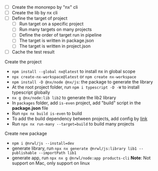 - [ ] Create the monorepo by "nx" cli
- [ ] Create the lib by nx cli
- [ ] Define the target of project
    - [ ] Run target on a specific project
    - [ ] Run many targets on many projects
    - [ ] Define the order of target run in pipeline
    - [ ] The target is written in package.json
    - [ ] The target is written in project.json
- [ ] Cache the test result

Create the project
- `npm install --global nx@latest` to install nx in global scope
- `npx create-nx-workspace@latest` or `npm create nx-workspace`
- `npm install -D @nx/node @nx/js`: the package to generate the library
- At the root project folder, run `npm i typescript -D -W` to install typescript globally
- `nx g @nx/node:lib lib2` to generate the lib2 library
- In `packages` folder, add `is-even` project, add "build" script in the **package.json** file
- Run `npx nx build is-even` to build
- To add the build dependency between projects, add config by [link](https://nx.dev/getting-started/package-based-repo-tutorial#task-dependencies)
- Run `npx nx run-many --target=build` to build many projects

Create new package
- `npm i @nrwl/js --install=dev`
- generate library, run `npx nx generate @nrwl/js:library lib1 --publishable --importPath lib1`
- generate app, run `npx nx g @nrwl/node:app products-cli`
**Note**: Not support on Mac, only support on linux